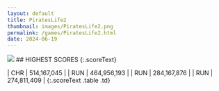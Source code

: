 ```yaml
---
layout: default
title: PiratesLife2
thumbnail: images/PiratesLife2.png
permalink: /games/PiratesLife2.html
date: 2024-06-19
---
```


<img src="../images/PiratesLife2.png" class="gameThumbnail img-fluid mx-auto align-middle">
## HIGHEST SCORES
{:.scoreText}

| CHR | 514,167,045 | 
| RUN | 464,956,193 | 
| RUN | 284,167,876 | 
| RUN | 274,811,409 | 
{:.scoreText .table .td}
